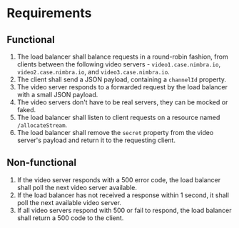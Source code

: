 # Requirements

## Functional
1. The load balancer shall balance requests in a round-robin fashion, from clients between the following video servers - `video1.case.nimbra.io`, `video2.case.nimbra.io`, and `video3.case.nimbra.io`.
1. The client shall send a JSON payload, containing a `channelId` property.
1. The video server responds to a forwarded request by the load balancer with a small JSON payload.
1. The video servers don't have to be real servers, they can be mocked or faked.
1. The load balancer shall listen to client requests on a resource named `/allocateStream`.
1. The load balancer shall remove the `secret` property from the video server's payload and return it to the requesting client.

## Non-functional
1. If the video server responds with a 500 error code, the load balancer shall poll the next video server available.
1. If the load balancer has not received a response within 1 second, it shall poll the next available video server.
1. If all video servers respond with 500 or fail to respond, the load balancer shall return a 500 code to the client.
